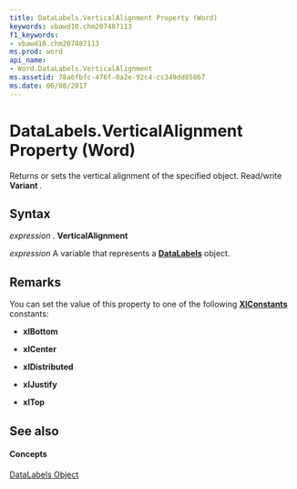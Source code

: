 ```yaml
---
title: DataLabels.VerticalAlignment Property (Word)
keywords: vbawd10.chm207487113
f1_keywords:
- vbawd10.chm207487113
ms.prod: word
api_name:
- Word.DataLabels.VerticalAlignment
ms.assetid: 78a6fbfc-476f-0a2e-92c4-cc349dd85867
ms.date: 06/08/2017
---
```



# DataLabels.VerticalAlignment Property (Word)

Returns or sets the vertical alignment of the specified object. Read/write **Variant** .


## Syntax

 _expression_ . **VerticalAlignment**

 _expression_ A variable that represents a **[DataLabels](datalabels-object-word.md)** object.


## Remarks

You can set the value of this property to one of the following **[XlConstants](xlconstants-enumeration-word.md)** constants:


- **xlBottom**
    
- **xlCenter**
    
- **xlDistributed**
    
- **xlJustify**
    
- **xlTop**
    



## See also


#### Concepts


[DataLabels Object](datalabels-object-word.md)

